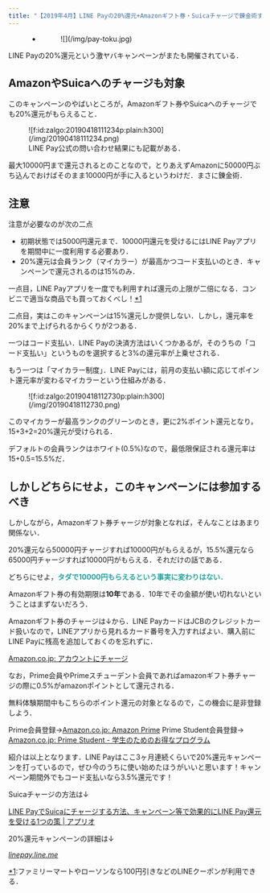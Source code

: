 ```yaml
---
title: "【2019年4月】LINE Payの20%還元+Amazonギフト券・Suicaチャージで錬金術する方法"
---
```


<figure class="wp-block-gallery columns-1 is-cropped">

* <figure>![](/img/pay-toku.jpg)</figure>

</figure>

LINE Payの20%還元という激ヤバキャンペーンがまたも開催されている．

## AmazonやSuicaへのチャージも対象

このキャンペーンのやばいところが，Amazonギフト券やSuicaへのチャージでも20%還元がもらえること．

<figure class="wp-block-image figure-image figure-image-fotolife">![f:id:zalgo:20190418111234p:plain:h300](/img/20190418111234.png)

<figcaption>LINE Pay公式の問い合わせ結果にも記載がある．</figcaption>

</figure>

最大10000円まで還元されるとのことなので，とりあえずAmazonに50000円ぶち込んでおけばそのまま10000円が手に入るというわけだ．まさに錬金術．

## 注意

注意が必要なのが次の二点

* 初期状態では5000円還元まで．10000円還元を受けるにはLINE Payアプリを期間中に一度利用する必要あり．
* 20%還元は会員ランク（マイカラー）が最高かつコード支払いのとき．キャンペーンで還元されるのは15%のみ．

一点目，LINE Payアプリを一度でも利用すれば還元の上限が二倍になる．コンビニで適当な商品でも買っておくべし！[*1](#f-4a173148 "ファミリーマートやローソンなら100円引きなどのLINEクーポンが利用できる．")

二点目，実はこのキャンペーンは15%還元しか提供しない．しかし，還元率を20%まで上げられるからくりが2つある．

一つはコード支払い．LINE Payの決済方法はいくつかあるが，そのうちの「コード支払い」というものを選択すると3%の還元率が上乗せされる．

もう一つは「マイカラー制度」．LINE Payには，前月の支払い額に応じてポイント還元率が変わるマイカラーという仕組みがある．

<figure class="wp-block-image">![f:id:zalgo:20190418112730p:plain:h300](/img/20190418112730.png)</figure>

このマイカラーが最高ランクのグリーンのとき，更に2%ポイント還元となり，15+3+2=20%還元が受けられる．

デフォルトの会員ランクはホワイト(0.5%)なので，最低限保証される還元率は15+0.5=15.5%だ．

## しかしどちらにせよ，このキャンペーンには参加するべき

しかしながら，Amazonギフト券チャージが対象となれば，そんなことはあまり関係ない．

20%還元なら50000円チャージすれば10000円がもらえるが，15.5%還元なら65000円チャージすれば10000円がもらえる．それだけの話である．

どちらにせよ，<span style="color: #1464b3;">**<span style="color: #20a39e" class="text-color">タダで10000円もらえるという事実に変わりはない．</span>**</span>

Amazonギフト券の有効期限は**10年**である．10年でその金額が使い切れないということはまずないだろう．

Amazonギフト券のチャージは↓から．LINE PayカードはJCBのクレジットカード扱いなので，LINEアプリから見れるカード番号を入力すればよい．購入前にLINE Payに残高を追加しておくのを忘れずに．

[Amazon.co.jp: アカウントにチャージ](https://amzn.to/358zzPW)

なお，Prime会員やPrimeスチューデント会員であればamazonギフト券チャージの際に0.5%がamazonポイントとして還元される．

無料体験期間中もこちらのポイント還元の対象となるので，この機会に是非登録しよう．

Prime会員登録→[Amazon.co.jp: Amazon Prime](https://www.amazon.co.jp/amazonprime/ref=as_li_ss_tl?_encoding=UTF8&primeCampaignId=prime_assoc_ft&linkCode=sl2&tag=galavollc-22&linkId=0880269394f8519001b6b8797699735e&language=ja_JP)
Prime Student会員登録→
[Amazon.co.jp: Prime Student - 学生のためのお得なプログラム](https://amzn.to/3bKOtOT)

紹介は以上となります．LINE Payはここ3ヶ月連続くらいで20%還元キャンペーンを打っているので，ぜひ今のうちに使い始めたほうがいいと思います！キャンペーン期間外でもコード支払いなら3.5%還元です！

Suicaチャージの方法は↓

[LINE PayでSuicaにチャージする方法、キャンペーン等で効果的にLINE Pay還元を受ける1つの策 | アプリオ](https://appllio.com/line-pay-mobile-suica-charge)

20%還元キャンペーンの詳細は↓

<figure></figure>

<cite class="hatena-citation">[linepay.line.me](https://linepay.line.me/campaign/paytoku.html?utm_source=google&utm_medium=cpc&utm_campaign=g_brand&utm_content=g_paytoku_cp&utm_term=line%20pay_e&gclid=CjwKCAjwndvlBRANEiwABrR32IMi6FkE79A_GscLMIXtjUcqJ-FXouuLf_B1RIk61noQ-VcRS4YlGhoCM0oQAvD_BwE)</cite>

<div class="footnote">

[*1](#fn-4a173148)<span class="footnote-delimiter">:</span><span class="footnote-text">ファミリーマートやローソンなら100円引きなどのLINEクーポンが利用できる．</span>

</div>
